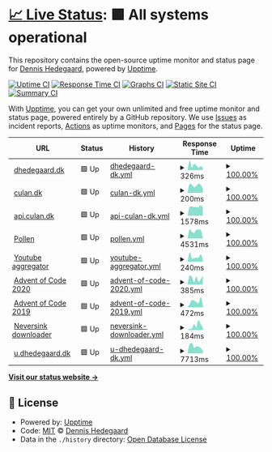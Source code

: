 # [📈 Live Status](https://upptime.dhedegaard.dk): <!--live status--> **🟩 All systems operational**

This repository contains the open-source uptime monitor and status page for [Dennis Hedegaard](https://dhedegaard.dk/), powered by [Upptime](https://github.com/upptime/upptime).

[![Uptime CI](https://github.com/koj-co/upptime/workflows/Uptime%20CI/badge.svg)](https://github.com/koj-co/upptime/actions?query=workflow%3A%22Uptime+CI%22)
[![Response Time CI](https://github.com/koj-co/upptime/workflows/Response%20Time%20CI/badge.svg)](https://github.com/koj-co/upptime/actions?query=workflow%3A%22Response+Time+CI%22)
[![Graphs CI](https://github.com/koj-co/upptime/workflows/Graphs%20CI/badge.svg)](https://github.com/koj-co/upptime/actions?query=workflow%3A%22Graphs+CI%22)
[![Static Site CI](https://github.com/koj-co/upptime/workflows/Static%20Site%20CI/badge.svg)](https://github.com/koj-co/upptime/actions?query=workflow%3A%22Static+Site+CI%22)
[![Summary CI](https://github.com/koj-co/upptime/workflows/Summary%20CI/badge.svg)](https://github.com/koj-co/upptime/actions?query=workflow%3A%22Summary+CI%22)

With [Upptime](https://upptime.js.org), you can get your own unlimited and free uptime monitor and status page, powered entirely by a GitHub repository. We use [Issues](https://github.com/dhedegaard/upptime/issues) as incident reports, [Actions](https://github.com/dhedegaard/upptime/actions) as uptime monitors, and [Pages](https://upptime.dhedegaard.dk) for the status page.

<!--start: status pages-->
<!-- This summary is generated by Upptime (https://github.com/upptime/upptime) -->
<!-- Do not edit this manually, your changes will be overwritten -->
<!-- prettier-ignore -->
| URL | Status | History | Response Time | Uptime |
| --- | ------ | ------- | ------------- | ------ |
| <img alt="" src="https://icons.duckduckgo.com/ip3/www.dhedegaard.dk.ico" height="13"> [dhedegaard.dk](https://www.dhedegaard.dk) | 🟩 Up | [dhedegaard-dk.yml](https://github.com/dhedegaard/upptime/commits/HEAD/history/dhedegaard-dk.yml) | <details><summary><img alt="Response time graph" src="./graphs/dhedegaard-dk/response-time-week.png" height="20"> 326ms</summary><br><a href="https://status.dhedegaard.dk/history/dhedegaard-dk"><img alt="Response time 379" src="https://img.shields.io/endpoint?url=https%3A%2F%2Fraw.githubusercontent.com%2Fdhedegaard%2Fupptime%2FHEAD%2Fapi%2Fdhedegaard-dk%2Fresponse-time.json"></a><br><a href="https://status.dhedegaard.dk/history/dhedegaard-dk"><img alt="24-hour response time 376" src="https://img.shields.io/endpoint?url=https%3A%2F%2Fraw.githubusercontent.com%2Fdhedegaard%2Fupptime%2FHEAD%2Fapi%2Fdhedegaard-dk%2Fresponse-time-day.json"></a><br><a href="https://status.dhedegaard.dk/history/dhedegaard-dk"><img alt="7-day response time 326" src="https://img.shields.io/endpoint?url=https%3A%2F%2Fraw.githubusercontent.com%2Fdhedegaard%2Fupptime%2FHEAD%2Fapi%2Fdhedegaard-dk%2Fresponse-time-week.json"></a><br><a href="https://status.dhedegaard.dk/history/dhedegaard-dk"><img alt="30-day response time 406" src="https://img.shields.io/endpoint?url=https%3A%2F%2Fraw.githubusercontent.com%2Fdhedegaard%2Fupptime%2FHEAD%2Fapi%2Fdhedegaard-dk%2Fresponse-time-month.json"></a><br><a href="https://status.dhedegaard.dk/history/dhedegaard-dk"><img alt="1-year response time 405" src="https://img.shields.io/endpoint?url=https%3A%2F%2Fraw.githubusercontent.com%2Fdhedegaard%2Fupptime%2FHEAD%2Fapi%2Fdhedegaard-dk%2Fresponse-time-year.json"></a></details> | <details><summary><a href="https://status.dhedegaard.dk/history/dhedegaard-dk">100.00%</a></summary><a href="https://status.dhedegaard.dk/history/dhedegaard-dk"><img alt="All-time uptime 100.00%" src="https://img.shields.io/endpoint?url=https%3A%2F%2Fraw.githubusercontent.com%2Fdhedegaard%2Fupptime%2FHEAD%2Fapi%2Fdhedegaard-dk%2Fuptime.json"></a><br><a href="https://status.dhedegaard.dk/history/dhedegaard-dk"><img alt="24-hour uptime 100.00%" src="https://img.shields.io/endpoint?url=https%3A%2F%2Fraw.githubusercontent.com%2Fdhedegaard%2Fupptime%2FHEAD%2Fapi%2Fdhedegaard-dk%2Fuptime-day.json"></a><br><a href="https://status.dhedegaard.dk/history/dhedegaard-dk"><img alt="7-day uptime 100.00%" src="https://img.shields.io/endpoint?url=https%3A%2F%2Fraw.githubusercontent.com%2Fdhedegaard%2Fupptime%2FHEAD%2Fapi%2Fdhedegaard-dk%2Fuptime-week.json"></a><br><a href="https://status.dhedegaard.dk/history/dhedegaard-dk"><img alt="30-day uptime 100.00%" src="https://img.shields.io/endpoint?url=https%3A%2F%2Fraw.githubusercontent.com%2Fdhedegaard%2Fupptime%2FHEAD%2Fapi%2Fdhedegaard-dk%2Fuptime-month.json"></a><br><a href="https://status.dhedegaard.dk/history/dhedegaard-dk"><img alt="1-year uptime 100.00%" src="https://img.shields.io/endpoint?url=https%3A%2F%2Fraw.githubusercontent.com%2Fdhedegaard%2Fupptime%2FHEAD%2Fapi%2Fdhedegaard-dk%2Fuptime-year.json"></a></details>
| <img alt="" src="https://icons.duckduckgo.com/ip3/www.culan.dk.ico" height="13"> [culan.dk](https://www.culan.dk) | 🟩 Up | [culan-dk.yml](https://github.com/dhedegaard/upptime/commits/HEAD/history/culan-dk.yml) | <details><summary><img alt="Response time graph" src="./graphs/culan-dk/response-time-week.png" height="20"> 200ms</summary><br><a href="https://status.dhedegaard.dk/history/culan-dk"><img alt="Response time 315" src="https://img.shields.io/endpoint?url=https%3A%2F%2Fraw.githubusercontent.com%2Fdhedegaard%2Fupptime%2FHEAD%2Fapi%2Fculan-dk%2Fresponse-time.json"></a><br><a href="https://status.dhedegaard.dk/history/culan-dk"><img alt="24-hour response time 372" src="https://img.shields.io/endpoint?url=https%3A%2F%2Fraw.githubusercontent.com%2Fdhedegaard%2Fupptime%2FHEAD%2Fapi%2Fculan-dk%2Fresponse-time-day.json"></a><br><a href="https://status.dhedegaard.dk/history/culan-dk"><img alt="7-day response time 200" src="https://img.shields.io/endpoint?url=https%3A%2F%2Fraw.githubusercontent.com%2Fdhedegaard%2Fupptime%2FHEAD%2Fapi%2Fculan-dk%2Fresponse-time-week.json"></a><br><a href="https://status.dhedegaard.dk/history/culan-dk"><img alt="30-day response time 225" src="https://img.shields.io/endpoint?url=https%3A%2F%2Fraw.githubusercontent.com%2Fdhedegaard%2Fupptime%2FHEAD%2Fapi%2Fculan-dk%2Fresponse-time-month.json"></a><br><a href="https://status.dhedegaard.dk/history/culan-dk"><img alt="1-year response time 290" src="https://img.shields.io/endpoint?url=https%3A%2F%2Fraw.githubusercontent.com%2Fdhedegaard%2Fupptime%2FHEAD%2Fapi%2Fculan-dk%2Fresponse-time-year.json"></a></details> | <details><summary><a href="https://status.dhedegaard.dk/history/culan-dk">100.00%</a></summary><a href="https://status.dhedegaard.dk/history/culan-dk"><img alt="All-time uptime 100.00%" src="https://img.shields.io/endpoint?url=https%3A%2F%2Fraw.githubusercontent.com%2Fdhedegaard%2Fupptime%2FHEAD%2Fapi%2Fculan-dk%2Fuptime.json"></a><br><a href="https://status.dhedegaard.dk/history/culan-dk"><img alt="24-hour uptime 100.00%" src="https://img.shields.io/endpoint?url=https%3A%2F%2Fraw.githubusercontent.com%2Fdhedegaard%2Fupptime%2FHEAD%2Fapi%2Fculan-dk%2Fuptime-day.json"></a><br><a href="https://status.dhedegaard.dk/history/culan-dk"><img alt="7-day uptime 100.00%" src="https://img.shields.io/endpoint?url=https%3A%2F%2Fraw.githubusercontent.com%2Fdhedegaard%2Fupptime%2FHEAD%2Fapi%2Fculan-dk%2Fuptime-week.json"></a><br><a href="https://status.dhedegaard.dk/history/culan-dk"><img alt="30-day uptime 100.00%" src="https://img.shields.io/endpoint?url=https%3A%2F%2Fraw.githubusercontent.com%2Fdhedegaard%2Fupptime%2FHEAD%2Fapi%2Fculan-dk%2Fuptime-month.json"></a><br><a href="https://status.dhedegaard.dk/history/culan-dk"><img alt="1-year uptime 100.00%" src="https://img.shields.io/endpoint?url=https%3A%2F%2Fraw.githubusercontent.com%2Fdhedegaard%2Fupptime%2FHEAD%2Fapi%2Fculan-dk%2Fuptime-year.json"></a></details>
| <img alt="" src="https://icons.duckduckgo.com/ip3/api.culan.dk.ico" height="13"> [api.culan.dk](https://api.culan.dk/graphql) | 🟩 Up | [api-culan-dk.yml](https://github.com/dhedegaard/upptime/commits/HEAD/history/api-culan-dk.yml) | <details><summary><img alt="Response time graph" src="./graphs/api-culan-dk/response-time-week.png" height="20"> 1578ms</summary><br><a href="https://status.dhedegaard.dk/history/api-culan-dk"><img alt="Response time 1613" src="https://img.shields.io/endpoint?url=https%3A%2F%2Fraw.githubusercontent.com%2Fdhedegaard%2Fupptime%2FHEAD%2Fapi%2Fapi-culan-dk%2Fresponse-time.json"></a><br><a href="https://status.dhedegaard.dk/history/api-culan-dk"><img alt="24-hour response time 1703" src="https://img.shields.io/endpoint?url=https%3A%2F%2Fraw.githubusercontent.com%2Fdhedegaard%2Fupptime%2FHEAD%2Fapi%2Fapi-culan-dk%2Fresponse-time-day.json"></a><br><a href="https://status.dhedegaard.dk/history/api-culan-dk"><img alt="7-day response time 1578" src="https://img.shields.io/endpoint?url=https%3A%2F%2Fraw.githubusercontent.com%2Fdhedegaard%2Fupptime%2FHEAD%2Fapi%2Fapi-culan-dk%2Fresponse-time-week.json"></a><br><a href="https://status.dhedegaard.dk/history/api-culan-dk"><img alt="30-day response time 1606" src="https://img.shields.io/endpoint?url=https%3A%2F%2Fraw.githubusercontent.com%2Fdhedegaard%2Fupptime%2FHEAD%2Fapi%2Fapi-culan-dk%2Fresponse-time-month.json"></a><br><a href="https://status.dhedegaard.dk/history/api-culan-dk"><img alt="1-year response time 1619" src="https://img.shields.io/endpoint?url=https%3A%2F%2Fraw.githubusercontent.com%2Fdhedegaard%2Fupptime%2FHEAD%2Fapi%2Fapi-culan-dk%2Fresponse-time-year.json"></a></details> | <details><summary><a href="https://status.dhedegaard.dk/history/api-culan-dk">100.00%</a></summary><a href="https://status.dhedegaard.dk/history/api-culan-dk"><img alt="All-time uptime 100.00%" src="https://img.shields.io/endpoint?url=https%3A%2F%2Fraw.githubusercontent.com%2Fdhedegaard%2Fupptime%2FHEAD%2Fapi%2Fapi-culan-dk%2Fuptime.json"></a><br><a href="https://status.dhedegaard.dk/history/api-culan-dk"><img alt="24-hour uptime 100.00%" src="https://img.shields.io/endpoint?url=https%3A%2F%2Fraw.githubusercontent.com%2Fdhedegaard%2Fupptime%2FHEAD%2Fapi%2Fapi-culan-dk%2Fuptime-day.json"></a><br><a href="https://status.dhedegaard.dk/history/api-culan-dk"><img alt="7-day uptime 100.00%" src="https://img.shields.io/endpoint?url=https%3A%2F%2Fraw.githubusercontent.com%2Fdhedegaard%2Fupptime%2FHEAD%2Fapi%2Fapi-culan-dk%2Fuptime-week.json"></a><br><a href="https://status.dhedegaard.dk/history/api-culan-dk"><img alt="30-day uptime 100.00%" src="https://img.shields.io/endpoint?url=https%3A%2F%2Fraw.githubusercontent.com%2Fdhedegaard%2Fupptime%2FHEAD%2Fapi%2Fapi-culan-dk%2Fuptime-month.json"></a><br><a href="https://status.dhedegaard.dk/history/api-culan-dk"><img alt="1-year uptime 100.00%" src="https://img.shields.io/endpoint?url=https%3A%2F%2Fraw.githubusercontent.com%2Fdhedegaard%2Fupptime%2FHEAD%2Fapi%2Fapi-culan-dk%2Fuptime-year.json"></a></details>
| <img alt="" src="https://icons.duckduckgo.com/ip3/pollen.dhedegaard.dk.ico" height="13"> [Pollen](https://pollen.dhedegaard.dk) | 🟩 Up | [pollen.yml](https://github.com/dhedegaard/upptime/commits/HEAD/history/pollen.yml) | <details><summary><img alt="Response time graph" src="./graphs/pollen/response-time-week.png" height="20"> 4531ms</summary><br><a href="https://status.dhedegaard.dk/history/pollen"><img alt="Response time 4157" src="https://img.shields.io/endpoint?url=https%3A%2F%2Fraw.githubusercontent.com%2Fdhedegaard%2Fupptime%2FHEAD%2Fapi%2Fpollen%2Fresponse-time.json"></a><br><a href="https://status.dhedegaard.dk/history/pollen"><img alt="24-hour response time 5618" src="https://img.shields.io/endpoint?url=https%3A%2F%2Fraw.githubusercontent.com%2Fdhedegaard%2Fupptime%2FHEAD%2Fapi%2Fpollen%2Fresponse-time-day.json"></a><br><a href="https://status.dhedegaard.dk/history/pollen"><img alt="7-day response time 4531" src="https://img.shields.io/endpoint?url=https%3A%2F%2Fraw.githubusercontent.com%2Fdhedegaard%2Fupptime%2FHEAD%2Fapi%2Fpollen%2Fresponse-time-week.json"></a><br><a href="https://status.dhedegaard.dk/history/pollen"><img alt="30-day response time 5162" src="https://img.shields.io/endpoint?url=https%3A%2F%2Fraw.githubusercontent.com%2Fdhedegaard%2Fupptime%2FHEAD%2Fapi%2Fpollen%2Fresponse-time-month.json"></a><br><a href="https://status.dhedegaard.dk/history/pollen"><img alt="1-year response time 4266" src="https://img.shields.io/endpoint?url=https%3A%2F%2Fraw.githubusercontent.com%2Fdhedegaard%2Fupptime%2FHEAD%2Fapi%2Fpollen%2Fresponse-time-year.json"></a></details> | <details><summary><a href="https://status.dhedegaard.dk/history/pollen">100.00%</a></summary><a href="https://status.dhedegaard.dk/history/pollen"><img alt="All-time uptime 99.52%" src="https://img.shields.io/endpoint?url=https%3A%2F%2Fraw.githubusercontent.com%2Fdhedegaard%2Fupptime%2FHEAD%2Fapi%2Fpollen%2Fuptime.json"></a><br><a href="https://status.dhedegaard.dk/history/pollen"><img alt="24-hour uptime 100.00%" src="https://img.shields.io/endpoint?url=https%3A%2F%2Fraw.githubusercontent.com%2Fdhedegaard%2Fupptime%2FHEAD%2Fapi%2Fpollen%2Fuptime-day.json"></a><br><a href="https://status.dhedegaard.dk/history/pollen"><img alt="7-day uptime 100.00%" src="https://img.shields.io/endpoint?url=https%3A%2F%2Fraw.githubusercontent.com%2Fdhedegaard%2Fupptime%2FHEAD%2Fapi%2Fpollen%2Fuptime-week.json"></a><br><a href="https://status.dhedegaard.dk/history/pollen"><img alt="30-day uptime 100.00%" src="https://img.shields.io/endpoint?url=https%3A%2F%2Fraw.githubusercontent.com%2Fdhedegaard%2Fupptime%2FHEAD%2Fapi%2Fpollen%2Fuptime-month.json"></a><br><a href="https://status.dhedegaard.dk/history/pollen"><img alt="1-year uptime 99.88%" src="https://img.shields.io/endpoint?url=https%3A%2F%2Fraw.githubusercontent.com%2Fdhedegaard%2Fupptime%2FHEAD%2Fapi%2Fpollen%2Fuptime-year.json"></a></details>
| <img alt="" src="https://icons.duckduckgo.com/ip3/ut.dhedegaard.dk.ico" height="13"> [Youtube aggregator](https://ut.dhedegaard.dk) | 🟩 Up | [youtube-aggregator.yml](https://github.com/dhedegaard/upptime/commits/HEAD/history/youtube-aggregator.yml) | <details><summary><img alt="Response time graph" src="./graphs/youtube-aggregator/response-time-week.png" height="20"> 240ms</summary><br><a href="https://status.dhedegaard.dk/history/youtube-aggregator"><img alt="Response time 370" src="https://img.shields.io/endpoint?url=https%3A%2F%2Fraw.githubusercontent.com%2Fdhedegaard%2Fupptime%2FHEAD%2Fapi%2Fyoutube-aggregator%2Fresponse-time.json"></a><br><a href="https://status.dhedegaard.dk/history/youtube-aggregator"><img alt="24-hour response time 253" src="https://img.shields.io/endpoint?url=https%3A%2F%2Fraw.githubusercontent.com%2Fdhedegaard%2Fupptime%2FHEAD%2Fapi%2Fyoutube-aggregator%2Fresponse-time-day.json"></a><br><a href="https://status.dhedegaard.dk/history/youtube-aggregator"><img alt="7-day response time 240" src="https://img.shields.io/endpoint?url=https%3A%2F%2Fraw.githubusercontent.com%2Fdhedegaard%2Fupptime%2FHEAD%2Fapi%2Fyoutube-aggregator%2Fresponse-time-week.json"></a><br><a href="https://status.dhedegaard.dk/history/youtube-aggregator"><img alt="30-day response time 343" src="https://img.shields.io/endpoint?url=https%3A%2F%2Fraw.githubusercontent.com%2Fdhedegaard%2Fupptime%2FHEAD%2Fapi%2Fyoutube-aggregator%2Fresponse-time-month.json"></a><br><a href="https://status.dhedegaard.dk/history/youtube-aggregator"><img alt="1-year response time 350" src="https://img.shields.io/endpoint?url=https%3A%2F%2Fraw.githubusercontent.com%2Fdhedegaard%2Fupptime%2FHEAD%2Fapi%2Fyoutube-aggregator%2Fresponse-time-year.json"></a></details> | <details><summary><a href="https://status.dhedegaard.dk/history/youtube-aggregator">100.00%</a></summary><a href="https://status.dhedegaard.dk/history/youtube-aggregator"><img alt="All-time uptime 100.00%" src="https://img.shields.io/endpoint?url=https%3A%2F%2Fraw.githubusercontent.com%2Fdhedegaard%2Fupptime%2FHEAD%2Fapi%2Fyoutube-aggregator%2Fuptime.json"></a><br><a href="https://status.dhedegaard.dk/history/youtube-aggregator"><img alt="24-hour uptime 100.00%" src="https://img.shields.io/endpoint?url=https%3A%2F%2Fraw.githubusercontent.com%2Fdhedegaard%2Fupptime%2FHEAD%2Fapi%2Fyoutube-aggregator%2Fuptime-day.json"></a><br><a href="https://status.dhedegaard.dk/history/youtube-aggregator"><img alt="7-day uptime 100.00%" src="https://img.shields.io/endpoint?url=https%3A%2F%2Fraw.githubusercontent.com%2Fdhedegaard%2Fupptime%2FHEAD%2Fapi%2Fyoutube-aggregator%2Fuptime-week.json"></a><br><a href="https://status.dhedegaard.dk/history/youtube-aggregator"><img alt="30-day uptime 100.00%" src="https://img.shields.io/endpoint?url=https%3A%2F%2Fraw.githubusercontent.com%2Fdhedegaard%2Fupptime%2FHEAD%2Fapi%2Fyoutube-aggregator%2Fuptime-month.json"></a><br><a href="https://status.dhedegaard.dk/history/youtube-aggregator"><img alt="1-year uptime 100.00%" src="https://img.shields.io/endpoint?url=https%3A%2F%2Fraw.githubusercontent.com%2Fdhedegaard%2Fupptime%2FHEAD%2Fapi%2Fyoutube-aggregator%2Fuptime-year.json"></a></details>
| <img alt="" src="https://icons.duckduckgo.com/ip3/aoc2020.dhedegaard.dk.ico" height="13"> [Advent of Code 2020](https://aoc2020.dhedegaard.dk) | 🟩 Up | [advent-of-code-2020.yml](https://github.com/dhedegaard/upptime/commits/HEAD/history/advent-of-code-2020.yml) | <details><summary><img alt="Response time graph" src="./graphs/advent-of-code-2020/response-time-week.png" height="20"> 385ms</summary><br><a href="https://status.dhedegaard.dk/history/advent-of-code-2020"><img alt="Response time 769" src="https://img.shields.io/endpoint?url=https%3A%2F%2Fraw.githubusercontent.com%2Fdhedegaard%2Fupptime%2FHEAD%2Fapi%2Fadvent-of-code-2020%2Fresponse-time.json"></a><br><a href="https://status.dhedegaard.dk/history/advent-of-code-2020"><img alt="24-hour response time 408" src="https://img.shields.io/endpoint?url=https%3A%2F%2Fraw.githubusercontent.com%2Fdhedegaard%2Fupptime%2FHEAD%2Fapi%2Fadvent-of-code-2020%2Fresponse-time-day.json"></a><br><a href="https://status.dhedegaard.dk/history/advent-of-code-2020"><img alt="7-day response time 385" src="https://img.shields.io/endpoint?url=https%3A%2F%2Fraw.githubusercontent.com%2Fdhedegaard%2Fupptime%2FHEAD%2Fapi%2Fadvent-of-code-2020%2Fresponse-time-week.json"></a><br><a href="https://status.dhedegaard.dk/history/advent-of-code-2020"><img alt="30-day response time 460" src="https://img.shields.io/endpoint?url=https%3A%2F%2Fraw.githubusercontent.com%2Fdhedegaard%2Fupptime%2FHEAD%2Fapi%2Fadvent-of-code-2020%2Fresponse-time-month.json"></a><br><a href="https://status.dhedegaard.dk/history/advent-of-code-2020"><img alt="1-year response time 752" src="https://img.shields.io/endpoint?url=https%3A%2F%2Fraw.githubusercontent.com%2Fdhedegaard%2Fupptime%2FHEAD%2Fapi%2Fadvent-of-code-2020%2Fresponse-time-year.json"></a></details> | <details><summary><a href="https://status.dhedegaard.dk/history/advent-of-code-2020">100.00%</a></summary><a href="https://status.dhedegaard.dk/history/advent-of-code-2020"><img alt="All-time uptime 99.97%" src="https://img.shields.io/endpoint?url=https%3A%2F%2Fraw.githubusercontent.com%2Fdhedegaard%2Fupptime%2FHEAD%2Fapi%2Fadvent-of-code-2020%2Fuptime.json"></a><br><a href="https://status.dhedegaard.dk/history/advent-of-code-2020"><img alt="24-hour uptime 100.00%" src="https://img.shields.io/endpoint?url=https%3A%2F%2Fraw.githubusercontent.com%2Fdhedegaard%2Fupptime%2FHEAD%2Fapi%2Fadvent-of-code-2020%2Fuptime-day.json"></a><br><a href="https://status.dhedegaard.dk/history/advent-of-code-2020"><img alt="7-day uptime 100.00%" src="https://img.shields.io/endpoint?url=https%3A%2F%2Fraw.githubusercontent.com%2Fdhedegaard%2Fupptime%2FHEAD%2Fapi%2Fadvent-of-code-2020%2Fuptime-week.json"></a><br><a href="https://status.dhedegaard.dk/history/advent-of-code-2020"><img alt="30-day uptime 100.00%" src="https://img.shields.io/endpoint?url=https%3A%2F%2Fraw.githubusercontent.com%2Fdhedegaard%2Fupptime%2FHEAD%2Fapi%2Fadvent-of-code-2020%2Fuptime-month.json"></a><br><a href="https://status.dhedegaard.dk/history/advent-of-code-2020"><img alt="1-year uptime 99.93%" src="https://img.shields.io/endpoint?url=https%3A%2F%2Fraw.githubusercontent.com%2Fdhedegaard%2Fupptime%2FHEAD%2Fapi%2Fadvent-of-code-2020%2Fuptime-year.json"></a></details>
| <img alt="" src="https://icons.duckduckgo.com/ip3/aoc2019.dhedegaard.dk.ico" height="13"> [Advent of Code 2019](https://aoc2019.dhedegaard.dk) | 🟩 Up | [advent-of-code-2019.yml](https://github.com/dhedegaard/upptime/commits/HEAD/history/advent-of-code-2019.yml) | <details><summary><img alt="Response time graph" src="./graphs/advent-of-code-2019/response-time-week.png" height="20"> 472ms</summary><br><a href="https://status.dhedegaard.dk/history/advent-of-code-2019"><img alt="Response time 769" src="https://img.shields.io/endpoint?url=https%3A%2F%2Fraw.githubusercontent.com%2Fdhedegaard%2Fupptime%2FHEAD%2Fapi%2Fadvent-of-code-2019%2Fresponse-time.json"></a><br><a href="https://status.dhedegaard.dk/history/advent-of-code-2019"><img alt="24-hour response time 517" src="https://img.shields.io/endpoint?url=https%3A%2F%2Fraw.githubusercontent.com%2Fdhedegaard%2Fupptime%2FHEAD%2Fapi%2Fadvent-of-code-2019%2Fresponse-time-day.json"></a><br><a href="https://status.dhedegaard.dk/history/advent-of-code-2019"><img alt="7-day response time 472" src="https://img.shields.io/endpoint?url=https%3A%2F%2Fraw.githubusercontent.com%2Fdhedegaard%2Fupptime%2FHEAD%2Fapi%2Fadvent-of-code-2019%2Fresponse-time-week.json"></a><br><a href="https://status.dhedegaard.dk/history/advent-of-code-2019"><img alt="30-day response time 510" src="https://img.shields.io/endpoint?url=https%3A%2F%2Fraw.githubusercontent.com%2Fdhedegaard%2Fupptime%2FHEAD%2Fapi%2Fadvent-of-code-2019%2Fresponse-time-month.json"></a><br><a href="https://status.dhedegaard.dk/history/advent-of-code-2019"><img alt="1-year response time 734" src="https://img.shields.io/endpoint?url=https%3A%2F%2Fraw.githubusercontent.com%2Fdhedegaard%2Fupptime%2FHEAD%2Fapi%2Fadvent-of-code-2019%2Fresponse-time-year.json"></a></details> | <details><summary><a href="https://status.dhedegaard.dk/history/advent-of-code-2019">100.00%</a></summary><a href="https://status.dhedegaard.dk/history/advent-of-code-2019"><img alt="All-time uptime 99.95%" src="https://img.shields.io/endpoint?url=https%3A%2F%2Fraw.githubusercontent.com%2Fdhedegaard%2Fupptime%2FHEAD%2Fapi%2Fadvent-of-code-2019%2Fuptime.json"></a><br><a href="https://status.dhedegaard.dk/history/advent-of-code-2019"><img alt="24-hour uptime 100.00%" src="https://img.shields.io/endpoint?url=https%3A%2F%2Fraw.githubusercontent.com%2Fdhedegaard%2Fupptime%2FHEAD%2Fapi%2Fadvent-of-code-2019%2Fuptime-day.json"></a><br><a href="https://status.dhedegaard.dk/history/advent-of-code-2019"><img alt="7-day uptime 100.00%" src="https://img.shields.io/endpoint?url=https%3A%2F%2Fraw.githubusercontent.com%2Fdhedegaard%2Fupptime%2FHEAD%2Fapi%2Fadvent-of-code-2019%2Fuptime-week.json"></a><br><a href="https://status.dhedegaard.dk/history/advent-of-code-2019"><img alt="30-day uptime 100.00%" src="https://img.shields.io/endpoint?url=https%3A%2F%2Fraw.githubusercontent.com%2Fdhedegaard%2Fupptime%2FHEAD%2Fapi%2Fadvent-of-code-2019%2Fuptime-month.json"></a><br><a href="https://status.dhedegaard.dk/history/advent-of-code-2019"><img alt="1-year uptime 99.88%" src="https://img.shields.io/endpoint?url=https%3A%2F%2Fraw.githubusercontent.com%2Fdhedegaard%2Fupptime%2FHEAD%2Fapi%2Fadvent-of-code-2019%2Fuptime-year.json"></a></details>
| <img alt="" src="https://icons.duckduckgo.com/ip3/neversink.culan.dk.ico" height="13"> [Neversink downloader](https://neversink.culan.dk) | 🟩 Up | [neversink-downloader.yml](https://github.com/dhedegaard/upptime/commits/HEAD/history/neversink-downloader.yml) | <details><summary><img alt="Response time graph" src="./graphs/neversink-downloader/response-time-week.png" height="20"> 184ms</summary><br><a href="https://status.dhedegaard.dk/history/neversink-downloader"><img alt="Response time 257" src="https://img.shields.io/endpoint?url=https%3A%2F%2Fraw.githubusercontent.com%2Fdhedegaard%2Fupptime%2FHEAD%2Fapi%2Fneversink-downloader%2Fresponse-time.json"></a><br><a href="https://status.dhedegaard.dk/history/neversink-downloader"><img alt="24-hour response time 194" src="https://img.shields.io/endpoint?url=https%3A%2F%2Fraw.githubusercontent.com%2Fdhedegaard%2Fupptime%2FHEAD%2Fapi%2Fneversink-downloader%2Fresponse-time-day.json"></a><br><a href="https://status.dhedegaard.dk/history/neversink-downloader"><img alt="7-day response time 184" src="https://img.shields.io/endpoint?url=https%3A%2F%2Fraw.githubusercontent.com%2Fdhedegaard%2Fupptime%2FHEAD%2Fapi%2Fneversink-downloader%2Fresponse-time-week.json"></a><br><a href="https://status.dhedegaard.dk/history/neversink-downloader"><img alt="30-day response time 205" src="https://img.shields.io/endpoint?url=https%3A%2F%2Fraw.githubusercontent.com%2Fdhedegaard%2Fupptime%2FHEAD%2Fapi%2Fneversink-downloader%2Fresponse-time-month.json"></a><br><a href="https://status.dhedegaard.dk/history/neversink-downloader"><img alt="1-year response time 225" src="https://img.shields.io/endpoint?url=https%3A%2F%2Fraw.githubusercontent.com%2Fdhedegaard%2Fupptime%2FHEAD%2Fapi%2Fneversink-downloader%2Fresponse-time-year.json"></a></details> | <details><summary><a href="https://status.dhedegaard.dk/history/neversink-downloader">100.00%</a></summary><a href="https://status.dhedegaard.dk/history/neversink-downloader"><img alt="All-time uptime 99.11%" src="https://img.shields.io/endpoint?url=https%3A%2F%2Fraw.githubusercontent.com%2Fdhedegaard%2Fupptime%2FHEAD%2Fapi%2Fneversink-downloader%2Fuptime.json"></a><br><a href="https://status.dhedegaard.dk/history/neversink-downloader"><img alt="24-hour uptime 100.00%" src="https://img.shields.io/endpoint?url=https%3A%2F%2Fraw.githubusercontent.com%2Fdhedegaard%2Fupptime%2FHEAD%2Fapi%2Fneversink-downloader%2Fuptime-day.json"></a><br><a href="https://status.dhedegaard.dk/history/neversink-downloader"><img alt="7-day uptime 100.00%" src="https://img.shields.io/endpoint?url=https%3A%2F%2Fraw.githubusercontent.com%2Fdhedegaard%2Fupptime%2FHEAD%2Fapi%2Fneversink-downloader%2Fuptime-week.json"></a><br><a href="https://status.dhedegaard.dk/history/neversink-downloader"><img alt="30-day uptime 100.00%" src="https://img.shields.io/endpoint?url=https%3A%2F%2Fraw.githubusercontent.com%2Fdhedegaard%2Fupptime%2FHEAD%2Fapi%2Fneversink-downloader%2Fuptime-month.json"></a><br><a href="https://status.dhedegaard.dk/history/neversink-downloader"><img alt="1-year uptime 100.00%" src="https://img.shields.io/endpoint?url=https%3A%2F%2Fraw.githubusercontent.com%2Fdhedegaard%2Fupptime%2FHEAD%2Fapi%2Fneversink-downloader%2Fuptime-year.json"></a></details>
| <img alt="" src="https://icons.duckduckgo.com/ip3/u.dhedegaard.dk.ico" height="13"> [u.dhedegaard.dk](https://u.dhedegaard.dk) | 🟩 Up | [u-dhedegaard-dk.yml](https://github.com/dhedegaard/upptime/commits/HEAD/history/u-dhedegaard-dk.yml) | <details><summary><img alt="Response time graph" src="./graphs/u-dhedegaard-dk/response-time-week.png" height="20"> 7713ms</summary><br><a href="https://status.dhedegaard.dk/history/u-dhedegaard-dk"><img alt="Response time 7635" src="https://img.shields.io/endpoint?url=https%3A%2F%2Fraw.githubusercontent.com%2Fdhedegaard%2Fupptime%2FHEAD%2Fapi%2Fu-dhedegaard-dk%2Fresponse-time.json"></a><br><a href="https://status.dhedegaard.dk/history/u-dhedegaard-dk"><img alt="24-hour response time 3030" src="https://img.shields.io/endpoint?url=https%3A%2F%2Fraw.githubusercontent.com%2Fdhedegaard%2Fupptime%2FHEAD%2Fapi%2Fu-dhedegaard-dk%2Fresponse-time-day.json"></a><br><a href="https://status.dhedegaard.dk/history/u-dhedegaard-dk"><img alt="7-day response time 7713" src="https://img.shields.io/endpoint?url=https%3A%2F%2Fraw.githubusercontent.com%2Fdhedegaard%2Fupptime%2FHEAD%2Fapi%2Fu-dhedegaard-dk%2Fresponse-time-week.json"></a><br><a href="https://status.dhedegaard.dk/history/u-dhedegaard-dk"><img alt="30-day response time 9650" src="https://img.shields.io/endpoint?url=https%3A%2F%2Fraw.githubusercontent.com%2Fdhedegaard%2Fupptime%2FHEAD%2Fapi%2Fu-dhedegaard-dk%2Fresponse-time-month.json"></a><br><a href="https://status.dhedegaard.dk/history/u-dhedegaard-dk"><img alt="1-year response time 8433" src="https://img.shields.io/endpoint?url=https%3A%2F%2Fraw.githubusercontent.com%2Fdhedegaard%2Fupptime%2FHEAD%2Fapi%2Fu-dhedegaard-dk%2Fresponse-time-year.json"></a></details> | <details><summary><a href="https://status.dhedegaard.dk/history/u-dhedegaard-dk">100.00%</a></summary><a href="https://status.dhedegaard.dk/history/u-dhedegaard-dk"><img alt="All-time uptime 99.94%" src="https://img.shields.io/endpoint?url=https%3A%2F%2Fraw.githubusercontent.com%2Fdhedegaard%2Fupptime%2FHEAD%2Fapi%2Fu-dhedegaard-dk%2Fuptime.json"></a><br><a href="https://status.dhedegaard.dk/history/u-dhedegaard-dk"><img alt="24-hour uptime 100.00%" src="https://img.shields.io/endpoint?url=https%3A%2F%2Fraw.githubusercontent.com%2Fdhedegaard%2Fupptime%2FHEAD%2Fapi%2Fu-dhedegaard-dk%2Fuptime-day.json"></a><br><a href="https://status.dhedegaard.dk/history/u-dhedegaard-dk"><img alt="7-day uptime 100.00%" src="https://img.shields.io/endpoint?url=https%3A%2F%2Fraw.githubusercontent.com%2Fdhedegaard%2Fupptime%2FHEAD%2Fapi%2Fu-dhedegaard-dk%2Fuptime-week.json"></a><br><a href="https://status.dhedegaard.dk/history/u-dhedegaard-dk"><img alt="30-day uptime 100.00%" src="https://img.shields.io/endpoint?url=https%3A%2F%2Fraw.githubusercontent.com%2Fdhedegaard%2Fupptime%2FHEAD%2Fapi%2Fu-dhedegaard-dk%2Fuptime-month.json"></a><br><a href="https://status.dhedegaard.dk/history/u-dhedegaard-dk"><img alt="1-year uptime 99.85%" src="https://img.shields.io/endpoint?url=https%3A%2F%2Fraw.githubusercontent.com%2Fdhedegaard%2Fupptime%2FHEAD%2Fapi%2Fu-dhedegaard-dk%2Fuptime-year.json"></a></details>

<!--end: status pages-->

[**Visit our status website →**](https://upptime.dhedegaard.dk)

## 📄 License

- Powered by: [Upptime](https://github.com/upptime/upptime)
- Code: [MIT](./LICENSE) © [Dennis Hedegaard](https://dhedegaard.dk/)
- Data in the `./history` directory: [Open Database License](https://opendatacommons.org/licenses/odbl/1-0/)
